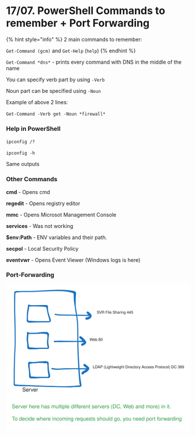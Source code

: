 # 17/07. PowerShell Commands to remember + Port Forwarding



{% hint style="info" %}
2 main commands to remember:&#x20;

`Get-Command (gcm)` and `Get-Help` (`help`)
{% endhint %}

`Get-Command *dns*` - prints every command with DNS in the middle of the name&#x20;

You can specify verb part by using `-Verb`&#x20;

Noun part can be specified using `-Noun`&#x20;

Example of above 2 lines:&#x20;

`Get-Command -Verb get -Noun *firewall*`&#x20;

### Help in PowerShell

`ipconfig /?`

`ipconfig -h`

Same outputs

### Other Commands

**cmd** - Opens cmd

**regedit** - Opens registry editor

**mmc** - Opens Microsot Management Console

**services** -  Was not working

**$env:Path** - ENV variables and their path.

**secpol** - Local Security Policy

**eventvwr** - Opens Event Viewer (Windows logs is here)

### Port-Forwarding

<img src="../../.gitbook/assets/file.excalidraw (1).svg" alt="" class="gitbook-drawing">
